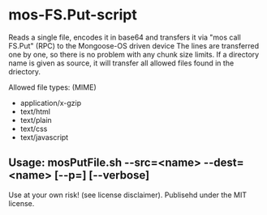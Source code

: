 # mos-FS.Put-script

Reads a single file, encodes it in base64 and transfers it via "mos call FS.Put"
(RPC) to the Mongoose-OS driven device The lines are transferred one by one,
so there is no problem with any chunk size limits. If a directory name is given as
source, it will transfer all allowed files found in the driectory.

Allowed file types: (MIME)
- application/x-gzip
- text/html
- text/plain
- text/css
- text/javascript

## Usage: mosPutFile.sh --src=\<name\> --dest=\<name\> [--p=<port>] [--verbose]

Use at your own risk! (see license disclaimer). Publisehd under the MIT license.

